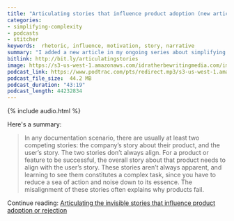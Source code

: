 ```yaml
---
title: "Articulating stories that influence product adoption (new article in Simplifying Complexity series)"
categories:
- simplifying-complexity
- podcasts
- stitcher
keywords:  rhetoric, influence, motivation, story, narrative
summary: "I added a new article in my ongoing series about simplifying complexity. The article is called <i>Articulating the invisible stories that influence product adoption or rejection</i> and explores why adoption of our products among users doesn't often live up to our expectations. I argue that we need to articulate the story we're telling about the product as well as the story users tell, and identify whether the two are in alignment. Note that you can both read and listen to this article, since I created an audio recording for it."
bitlink: http://bit.ly/articulatingstories
image: https://s3-us-west-1.amazonaws.com/idratherbewritingmedia.com/images/idratherbewritinglogo.png
podcast_link: https://www.podtrac.com/pts/redirect.mp3/s3-us-west-1.amazonaws.com/idratherbewritingmedia.com/podcasts/articulating_stories.mp3
podcast_file_size:  44.2 MB
podcast_duration: "43:19"
podcast_length: 44232834
---
```


{% include audio.html %}

Here's a summary:

> In any documentation scenario, there are usually at least two competing stories: the company’s story about their product, and the user’s story. The two stories don’t always align. For a product or feature to be successful, the overall story about that product needs to align with the user’s story. These stories aren’t always apparent, and learning to see them constitutes a complex task, since you have to reduce a sea of action and noise down to its essence. The misalignment of these stories often explains why products fail.

Continue reading: [Articulating the invisible stories that influence product adoption or rejection](https://idratherbewriting.com/simplifying-complexity/articulate-invisible-stories-that-influence-action.html)
